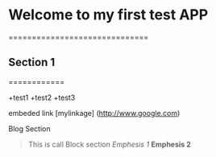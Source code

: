 # Welcome to my first test APP
==============================

## Section 1
============

+test1
+test2
+test3

embeded link [mylinkage] (http://www.google.com)

Blog Section
> This is call Block section
>*Emphesis 1*
>**Emphesis 2**